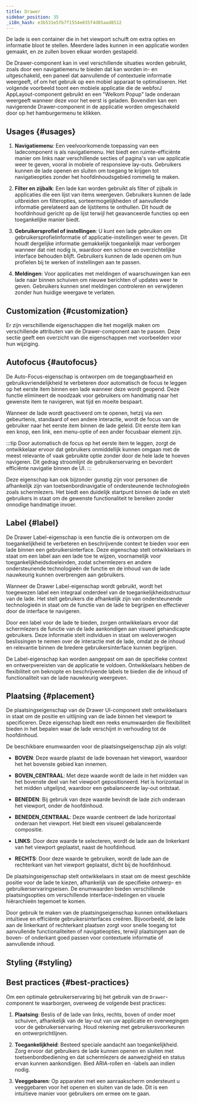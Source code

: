 ```yaml
---
title: Drawer
sidebar_position: 35
_i18n_hash: e3b531e5fb7f1554e035f4d05aad8512
---
```

<DocChip chip="shadow" />
<DocChip chip="name" label="dwc-drawer" />
<DocChip chip='since' label='24.00' />
<JavadocLink type="drawer" location="com/webforj/component/drawer/Drawer" top='true'/>

De lade is een container die in het viewport schuift om extra opties en informatie bloot te stellen. Meerdere lades kunnen in een applicatie worden gemaakt, en ze zullen boven elkaar worden gestapeld.

De Drawer-component kan in veel verschillende situaties worden gebruikt, zoals door een navigatiemenu te bieden dat kan worden in- en uitgeschakeld, een paneel dat aanvullende of contextuele informatie weergeeft, of om het gebruik op een mobiel apparaat te optimaliseren. Het volgende voorbeeld toont een mobiele applicatie die de webforJ AppLayout-component gebruikt en een "Welkom Popup" lade onderaan weergeeft wanneer deze voor het eerst is geladen. Bovendien kan een navigerende Drawer-component in de applicatie worden omgeschakeld door op het hamburgermenu te klikken.

<AppLayoutViewer path='/webforj/drawerwelcome?' mobile='true'
javaE='https://raw.githubusercontent.com/webforj/webforj-documentation/refs/heads/main/src/main/java/com/webforj/samples/views/drawer/DrawerWelcomeView.java'
cssURL='/css/drawer/drawerWelcome.css'
/>

## Usages {#usages}

1. **Navigatiemenu**: Een veelvoorkomende toepassing van een ladecomponent is als navigatiemenu. Het biedt een ruimte-efficiënte manier om links naar verschillende secties of pagina's van uw applicatie weer te geven, vooral in mobiele of responsieve lay-outs. Gebruikers kunnen de lade openen en sluiten om toegang te krijgen tot navigatieopties zonder het hoofdinhoudsgebied rommelig te maken.

2. **Filter en zijbalk**: Een lade kan worden gebruikt als filter of zijbalk in applicaties die een lijst van items weergeven. Gebruikers kunnen de lade uitbreiden om filteropties, sorteermogelijkheden of aanvullende informatie gerelateerd aan de lijstitems te onthullen. Dit houdt de hoofdinhoud gericht op de lijst terwijl het geavanceerde functies op een toegankelijke manier biedt.

3. **Gebruikersprofiel of instellingen**: U kunt een lade gebruiken om gebruikersprofielinformatie of applicatie-instellingen weer te geven. Dit houdt dergelijke informatie gemakkelijk toegankelijk maar verborgen wanneer dat niet nodig is, waardoor een schone en overzichtelijke interface behouden blijft. Gebruikers kunnen de lade openen om hun profielen bij te werken of instellingen aan te passen.

4. **Meldingen**: Voor applicaties met meldingen of waarschuwingen kan een lade naar binnen schuiven om nieuwe berichten of updates weer te geven. Gebruikers kunnen snel meldingen controleren en verwijderen zonder hun huidige weergave te verlaten.

<ComponentDemo
path='/webforj/drawerdemo?'
javaE='https://raw.githubusercontent.com/webforj/webforj-documentation/refs/heads/main/src/main/java/com/webforj/samples/views/drawer/DrawerDemoView.java'
height='600px'
/>

## Customization {#customization}

Er zijn verschillende eigenschappen die het mogelijk maken om verschillende attributen van de Drawer-component aan te passen. Deze sectie geeft een overzicht van die eigenschappen met voorbeelden voor hun wijziging.

## Autofocus {#autofocus}

De Auto-Focus-eigenschap is ontworpen om de toegangbaarheid en gebruiksvriendelijkheid te verbeteren door automatisch de focus te leggen op het eerste item binnen een lade wanneer deze wordt geopend. Deze functie elimineert de noodzaak voor gebruikers om handmatig naar het gewenste item te navigeren, wat tijd en moeite bespaart.

Wanneer de lade wordt geactiveerd om te openen, hetzij via een gebeurtenis, standaard of een andere interactie, wordt de focus van de gebruiker naar het eerste item binnen de lade geleid. Dit eerste item kan een knop, een link, een menu-optie of een ander focusbaar element zijn.

:::tip
Door automatisch de focus op het eerste item te leggen, zorgt de ontwikkelaar ervoor dat gebruikers onmiddellijk kunnen omgaan met de meest relevante of vaak gebruikte optie zonder door de hele lade te hoeven navigeren. Dit gedrag stroomlijnt de gebruikerservaring en bevordert efficiënte navigatie binnen de UI.
:::

Deze eigenschap kan ook bijzonder gunstig zijn voor personen die afhankelijk zijn van toetsenbordinavigatie of ondersteunende technologieën zoals schermlezers. Het biedt een duidelijk startpunt binnen de lade en stelt gebruikers in staat om de gewenste functionaliteit te bereiken zonder onnodige handmatige invoer.

<ComponentDemo
path='/webforj/drawerautofocus?'
javaE='https://raw.githubusercontent.com/webforj/webforj-documentation/refs/heads/main/src/main/java/com/webforj/samples/views/drawer/DrawerAutoFocusView.java'
height='600px'
/>

<!-- Voorbeeld -->

## Label {#label}

De Drawer Label-eigenschap is een functie die is ontworpen om de toegankelijkheid te verbeteren en beschrijvende context te bieden voor een lade binnen een gebruikersinterface. Deze eigenschap stelt ontwikkelaars in staat om een label aan een lade toe te wijzen, voornamelijk voor toegankelijkheidsdoeleinden, zodat schermlezers en andere ondersteunende technologieën de functie en de inhoud van de lade nauwkeurig kunnen overbrengen aan gebruikers.

Wanneer de Drawer Label-eigenschap wordt gebruikt, wordt het toegewezen label een integraal onderdeel van de toegankelijkheidsstructuur van de lade. Het stelt gebruikers die afhankelijk zijn van ondersteunende technologieën in staat om de functie van de lade te begrijpen en effectiever door de interface te navigeren.

Door een label voor de lade te bieden, zorgen ontwikkelaars ervoor dat schermlezers de functie van de lade aankondigen aan visueel gehandicapte gebruikers. Deze informatie stelt individuen in staat om weloverwogen beslissingen te nemen over de interactie met de lade, omdat ze de inhoud en relevantie binnen de bredere gebruikersinterface kunnen begrijpen.

De Label-eigenschap kan worden aangepast om aan de specifieke context en ontwerpvereisten van de applicatie te voldoen. Ontwikkelaars hebben de flexibiliteit om beknopte en beschrijvende labels te bieden die de inhoud of functionaliteit van de lade nauwkeurig weergeven.

<!-- Voorbeeld -->

## Plaatsing {#placement}

De plaatsingseigenschap van de Drawer UI-component stelt ontwikkelaars in staat om de positie en uitlijning van de lade binnen het viewport te specificeren. Deze eigenschap biedt een reeks enumwaarden die flexibiliteit bieden in het bepalen waar de lade verschijnt in verhouding tot de hoofdinhoud.

De beschikbare enumwaarden voor de plaatsingseigenschap zijn als volgt:

- **BOVEN**: Deze waarde plaatst de lade bovenaan het viewport, waardoor het het bovenste gebied kan innemen.

- **BOVEN_CENTRAAL**: Met deze waarde wordt de lade in het midden van het bovenste deel van het viewport gepositioneerd. Het is horizontaal in het midden uitgelijnd, waardoor een gebalanceerde lay-out ontstaat.

- **BENEDEN**: Bij gebruik van deze waarde bevindt de lade zich onderaan het viewport, onder de hoofdinhoud.

- **BENEDEN_CENTRAAL**: Deze waarde centreert de lade horizontaal onderaan het viewport. Het biedt een visueel gebalanceerde compositie.

- **LINKS**: Door deze waarde te selecteren, wordt de lade aan de linkerkant van het viewport geplaatst, naast de hoofdinhoud.

- **RECHTS**: Door deze waarde te gebruiken, wordt de lade aan de rechterkant van het viewport geplaatst, dicht bij de hoofdinhoud.

De plaatsingseigenschap stelt ontwikkelaars in staat om de meest geschikte positie voor de lade te kiezen, afhankelijk van de specifieke ontwerp- en gebruikerservaringseisen. De enumwaarden bieden verschillende plaatsingsopties om verschillende interface-indelingen en visuele hiërarchieën tegemoet te komen.

Door gebruik te maken van de plaatsingseigenschap kunnen ontwikkelaars intuïtieve en efficiënte gebruikersinterfaces creëren. Bijvoorbeeld, de lade aan de linkerkant of rechterkant plaatsen zorgt voor snelle toegang tot aanvullende functionaliteiten of navigatieopties, terwijl plaatsingen aan de boven- of onderkant goed passen voor contextuele informatie of aanvullende inhoud.

<ComponentDemo
path='/webforj/drawerplacement?'
javaE='https://raw.githubusercontent.com/webforj/webforj-documentation/refs/heads/main/src/main/java/com/webforj/samples/views/drawer/DrawerPlacementView.java'
height='600px'
/>

## Styling {#styling}

<TableBuilder name="Drawer" />

## Best practices {#best-practices}

Om een optimale gebruikerservaring bij het gebruik van de `Drawer`-component te waarborgen, overweeg de volgende best practices:

1. **Plaatsing**: Beslis of de lade van links, rechts, boven of onder moet schuiven, afhankelijk van de lay-out van uw applicatie en overwegingen voor de gebruikerservaring. Houd rekening met gebruikersvoorkeuren en ontwerprichtlijnen.

2. **Toegankelijkheid**: Besteed speciale aandacht aan toegankelijkheid. Zorg ervoor dat gebruikers de lade kunnen openen en sluiten met toetsenbordbediening en dat schermlezers de aanwezigheid en status ervan kunnen aankondigen. Bied ARIA-rollen en -labels aan indien nodig.

3. **Veeggebaren**: Op apparaten met een aanraakscherm ondersteunt u veeggebaren voor het openen en sluiten van de lade. Dit is een intuïtieve manier voor gebruikers om ermee om te gaan.

